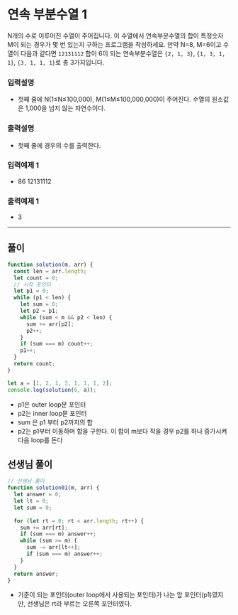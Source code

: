 # 연속 부분수열 1

N개의 수로 이루어진 수열이 주어집니다.
이 수열에서 연속부분수열의 합이 특정숫자 M이 되는 경우가 몇 번 있는지 구하는 프로그램을 작성하세요.
만약 N=8, M=6이고 수열이 다음과 같다면
`12131112`
합이 6이 되는 연속부분수열은 `{2, 1, 3}`, `{1, 3, 1, 1}`, `{3, 1, 1, 1}`로 총 3가지입니다.

### 입력설명

- 첫째 줄에 N(1≤N≤100,000), M(1≤M≤100,000,000)이 주어진다. 수열의 원소값은 1,000을 넘지 않는 자연수이다.

### 출력설명

- 첫째 줄에 경우의 수를 출력한다.

### 입력예제 1

- 86 12131112

### 출력예제 1

- 3

---

## 풀이

```js
function solution(m, arr) {
  const len = arr.length;
  let count = 0;
  // 시작 포인터
  let p1 = 0;
  while (p1 < len) {
    let sum = 0;
    let p2 = p1;
    while (sum < m && p2 < len) {
      sum += arr[p2];
      p2++;
    }
    if (sum === m) count++;
    p1++;
  }
  return count;
}

let a = [1, 2, 1, 3, 1, 1, 1, 2];
console.log(solution(6, a));
```

- p1은 outer loop문 포인터
- p2는 inner loop문 포인터
- sum 은 p1 부터 p2까지의 합
- p2는 p1부터 이동하며 합을 구한다. 이 합이 m보다 작을 경우 p2를 하나 증가시켜 다음 loop를 돈다


## 선생님 풀이
```js
// 선생님 풀이
function solution01(m, arr) {
  let answer = 0;
  let lt = 0;
  let sum = 0;
  
  for (let rt = 0; rt < arr.length; rt++) {
    sum += arr[rt];
    if (sum === m) answer++;
    while (sum >= m) {
      sum -= arr[lt++];
      if (sum === m) answer++;
    }
  }
  return answer;
}
```

- 기준이 되는 포인터(outer loop에서 사용되는 포인터)가 나는 앞 포인터(p1)였지만, 선생님은 rt라 부르는 오른쪽 포인터였다.
  